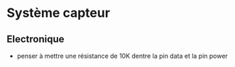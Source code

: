 # Système capteur

## Electronique

* penser à mettre une résistance de 10K dentre la pin data et la pin
  power
